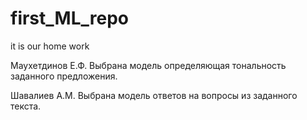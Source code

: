 # first_ML_repo
it is our home work

Маухетдинов Е.Ф.
Выбрана модель определяющая тональность заданного предложения.

Шавалиев А.М.
Выбрана модель ответов на вопросы из заданного текста.
